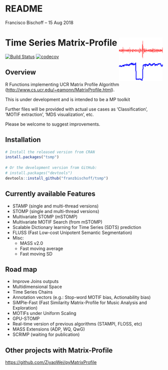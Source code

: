 README
================
Francisco Bischoff
– 15 Aug 2018

# Time Series Matrix-Profile <img src="man/figures/logo.png" align="right" />

[![Build
Status](https://travis-ci.com/franzbischoff/tsmp.svg?branch=develop)](https://travis-ci.com/franzbischoff/tsmp)
[![codecov](https://codecov.io/gh/franzbischoff/tsmp/branch/develop/graph/badge.svg)](https://codecov.io/gh/franzbischoff/tsmp)

## Overview

R Functions implementing UCR Matrix Profile Algorithm
(<http://www.cs.ucr.edu/~eamonn/MatrixProfile.html>).

This is under development and is intended to be a MP toolkit

Further files will be provided with actual use cases as
‘Classification’, ‘MOTIF extraction’, ‘MDS visualization’, etc.

Please be welcome to suggest improvements.

## Installation

``` r
# Install the released version from CRAN
install.packages("tsmp")

# Or the development version from GitHub:
# install.packages("devtools")
devtools::install_github("franzbischoff/tsmp")
```

## Currently available Features

  - STAMP (single and multi-thread versions)
  - STOMP (single and multi-thread versions)
  - Multivariate STOMP (mSTOMP)
  - Multivariate MOTIF Search (from mSTOMP)
  - Scalable Dictionary learning for Time Series (SDTS) prediction
  - FLUSS (Fast Low-cost Unipotent Semantic Segmentation)
  - Misc:
      - MASS v2.0
      - Fast moving average
      - Fast moving SD

## Road map

  - Improve Joins outputs
  - Multidimensional Space
  - Time Series Chains
  - Annotation vectors (e.g.: Stop-word MOTIF bias, Actionability bias)
  - SiMPle-Fast (Fast Similarity Matrix-Profile for Music Analysis and
    Exploration)
  - MOTIFs under Uniform Scaling
  - GPU-STOMP
  - Real-time version of previous algorithms (STAMPI, FLOSS, etc)
  - MASS Extensions (ADP, WQ, QwG)
  - SCRIMP (waiting for publication)

## Other projects with Matrix-Profile

<https://github.com/ZiyaoWei/pyMatrixProfile>
